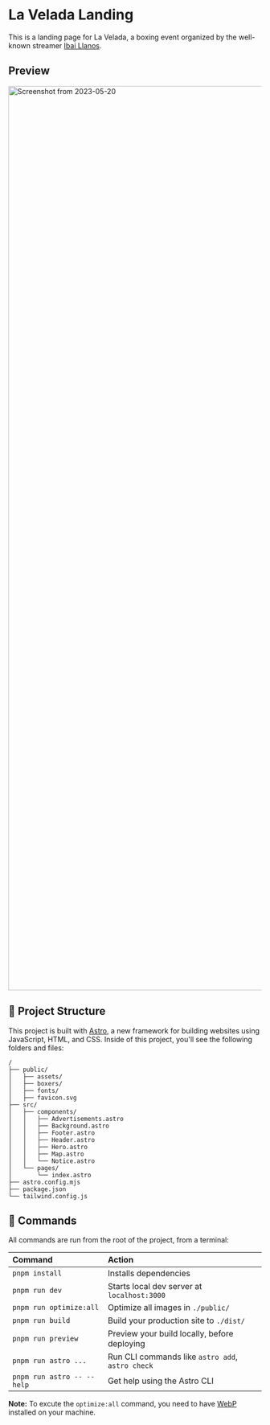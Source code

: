 # La Velada Landing

This is a landing page for La Velada, a boxing event organized by the well-known streamer [Ibai Llanos](https://twitch.tv/ibai).

## Preview

<img width="1799" alt="Screenshot from 2023-05-20" src="https://repository-images.githubusercontent.com/643387733/3416676f-01ac-4c77-96d9-a55fee8c9bf6">

## 🚀 Project Structure

This project is built with [Astro](https://astro.build), a new framework for building websites using JavaScript, HTML, and CSS. Inside of this project, you'll see the following folders and files:

```
/
├── public/
│   ├── assets/
│   ├── boxers/
│   ├── fonts/
│   ├── favicon.svg
├── src/
│   ├── components/
│   │   ├── Advertisements.astro
│   │   ├── Background.astro
│   │   ├── Footer.astro
│   │   ├── Header.astro
│   │   ├── Hero.astro
│   │   ├── Map.astro
│   │   └── Notice.astro
│   └── pages/
│       └── index.astro
├── astro.config.mjs
├── package.json
└── tailwind.config.js
```

## 🧞 Commands

All commands are run from the root of the project, from a terminal:

| Command                    | Action                                           |
| :------------------------- | :----------------------------------------------- |
| `pnpm install`             | Installs dependencies                            |
| `pnpm run dev`             | Starts local dev server at `localhost:3000`      |
| `pnpm run optimize:all`    | Optimize all images in `./public/`               |
| `pnpm run build`           | Build your production site to `./dist/`          |
| `pnpm run preview`         | Preview your build locally, before deploying     |
| `pnpm run astro ...`       | Run CLI commands like `astro add`, `astro check` |
| `pnpm run astro -- --help` | Get help using the Astro CLI                     |

**Note:** To excute the `optimize:all` command, you need to have [WebP](https://developers.google.com/speed/webp) installed on your machine.
